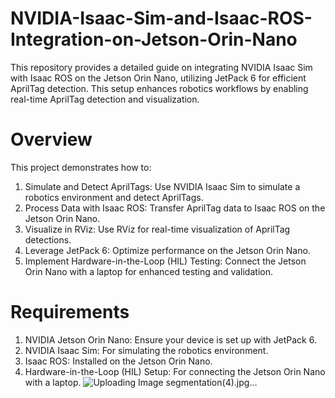 # NVIDIA-Isaac-Sim-and-Isaac-ROS-Integration-on-Jetson-Orin-Nano
This repository provides a detailed guide on integrating NVIDIA Isaac Sim with Isaac ROS on the Jetson Orin Nano, utilizing JetPack 6 for efficient AprilTag detection. This setup enhances robotics workflows by enabling real-time AprilTag detection and visualization.
# Overview

This project demonstrates how to:

   1. Simulate and Detect AprilTags: Use NVIDIA Isaac Sim to simulate a robotics environment and detect AprilTags.
   2. Process Data with Isaac ROS: Transfer AprilTag data to Isaac ROS on the Jetson Orin Nano.
   3. Visualize in RViz: Use RViz for real-time visualization of AprilTag detections.
   4. Leverage JetPack 6: Optimize performance on the Jetson Orin Nano.
   5. Implement Hardware-in-the-Loop (HIL) Testing: Connect the Jetson Orin Nano with a laptop for enhanced testing and validation.

# Requirements

   1. NVIDIA Jetson Orin Nano: Ensure your device is set up with JetPack 6.
   2. NVIDIA Isaac Sim: For simulating the robotics environment.
   3. Isaac ROS: Installed on the Jetson Orin Nano.
   4. Hardware-in-the-Loop (HIL) Setup: For connecting the Jetson Orin Nano with a laptop.
      ![Uploading Image segmentation(4).jpg…]()
